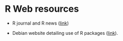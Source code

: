# R Web resources

+ R journal and R news ([link](http://journal.r-project.org))

+ Debian website detailing use of R packages
  ([link](http://cran.r-project.org/bin/linux/debian)).
